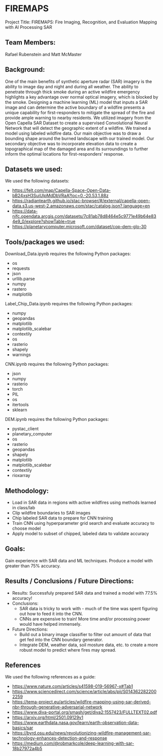 # FIREMAPS
Project Title:
FIREMAPS: Fire Imaging, Recognition, and Evaluation Mapping with AI Processing SAR 

## Team Members:
Rafael Rubenstein and Matt McMaster

## Background:

One of the main benefits of synthetic aperture radar (SAR) imagery is the ability to image day and night and during all weather. The ability to penetrate through thick smoke during an active wildfire emergency highlights a key advantage over normal optical imagery, which is blocked by the smoke. Designing a machine learning (ML) model that inputs a SAR image and can determine the active boundary of a wildfire presents a unique capability for first-responders to mitigate the spread of the fire and provide ample warning to nearby residents. We utilized imagery from the Open Capella SAR Dataset to create a supervised Convolutional Neural Network that will detect the geographic extent of a wildfire. We trained a model using labeled wildfire data. Our main objective was to draw a bounding shape around the burned landscape with our trained model. Our secondary objective was to incorporate elevation data to create a topographical map of the damaged area and its surroundings to further inform the optimal locations for first-responders' response.

## Datasets we used:

We used the following datasets:
- https://felt.com/map/Capella-Space-Open-Data-bB24xsH3SuiUlpMdDbVRaA?loc=0,-20.53,1.88z
- https://radiantearth.github.io/stac-browser/#/external/capella-open-data.s3.us-west-2.amazonaws.com/stac/catalog.json?.language=en
- https://data-nifc.opendata.arcgis.com/datasets/7c81ab78d8464e5c9771e49b64e834e9_0/explore?showTable=true
- https://planetarycomputer.microsoft.com/dataset/cop-dem-glo-30

## Tools/packages we used:

Download_Data.ipynb requires the following Python packages:
- os
- requests
- json
- urllib.parse
- numpy
- rastero
- matplotlib

Label_Chip_Data.ipynb requires the following Python packages:
- numpy
- geopandas
- matplotlib
- matplotlib_scalebar
- contextily
- os
- rasterio
- shapely
- warnings

CNN.ipynb requires the following Python packages: 
- json
- numpy
- rasterio
- torch
- PIL
- os
- itertools
- sklearn

DEM.ipynb requires the following Python packages:
- pystac_client
- planetary_computer
- os
- rasterio
- geopandas
- shapely
- matplotlib
- matplotlib_scalebar
- contextily
- rioxarray

## Methodology:

- Load in SAR data in regions with active wildfires using methods learned in class/lab
- Clip wildfire boundaries to SAR images
- Chip labeled SAR data to prepare for CNN training
- Train CNN using hyperparameter grid search and evaluate accuracy to choose model
- Apply model to subset of chipped, labeled data to validate accuracy

## Goals:

Gain experience with SAR data and ML techniques. Produce a model with greater than 75% accuracy.

## Results / Conclusions / Future Directions:

- Results: Successfuly prepared SAR data and trained a model with 77.5% accuracy!
- Conclusions:
  - SAR data is tricky to work with - much of the time was spent figuring out how to feed it into the CNN.
  - CNNs are expensive to train! More time and/or processing power would have helped immensely.
- Future Directions:
  - Build out a binary image classifier to filter out amount of data that get fed into the CNN boundary generator.
  - Integrate DEM, weather data, soil mosture data, etc. to create a more robust model to predict where fires may spread.

## References

We used the following references as a guide:

- https://www.nature.com/articles/s41598-019-56967-x#Tab1
- https://www.sciencedirect.com/science/article/abs/pii/S0143622822002259
- https://tema-project.eu/articles/wildfire-mapping-using-sar-derived-nbr-through-generative-adversarial-network
- https://www.diva-portal.org/smash/get/diva2:1557423/FULLTEXT02.pdf
- https://arxiv.org/html/2501.09129v1
- https://www.earthdata.nasa.gov/learn/earth-observation-data-basics/sar
- https://byrd.osu.edu/news/revolutionizing-wildfire-management-sar-technology-enhances-detection-and-response
- https://medium.com/@robmarkcole/deep-learning-with-sar-18b27972a4b5
